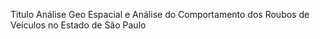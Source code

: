 Titulo
Análise Geo Espacial e Análise do Comportamento dos Roubos de Veículos no Estado de São Paulo
